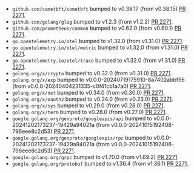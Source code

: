 * `github.com/cometbft/cometbft` bumped to v0.38.17 (from v0.38.15) [PR 2271](https://github.com/provenance-io/provenance/pull/2271).
* `github.com/golang/glog` bumped to v1.2.3 (from v1.2.2) [PR 2271](https://github.com/provenance-io/provenance/pull/2271).
* `github.com/prometheus/common` bumped to v0.62.0 (from v0.60.1) [PR 2271](https://github.com/provenance-io/provenance/pull/2271).
* `go.opentelemetry.io/otel` bumped to v1.32.0 (from v1.31.0) [PR 2271](https://github.com/provenance-io/provenance/pull/2271).
* `go.opentelemetry.io/otel/metric` bumped to v1.32.0 (from v1.31.0) [PR 2271](https://github.com/provenance-io/provenance/pull/2271).
* `go.opentelemetry.io/otel/trace` bumped to v1.32.0 (from v1.31.0) [PR 2271](https://github.com/provenance-io/provenance/pull/2271).
* `golang.org/x/crypto` bumped to v0.32.0 (from v0.31.0) [PR 2271](https://github.com/provenance-io/provenance/pull/2271).
* `golang.org/x/exp` bumped to v0.0.0-20240719175910-8a7402abbf56 (from v0.0.0-20240404231335-c0f41cb1a7a0) [PR 2271](https://github.com/provenance-io/provenance/pull/2271).
* `golang.org/x/net` bumped to v0.34.0 (from v0.30.0) [PR 2271](https://github.com/provenance-io/provenance/pull/2271).
* `golang.org/x/oauth2` bumped to v0.24.0 (from v0.23.0) [PR 2271](https://github.com/provenance-io/provenance/pull/2271).
* `golang.org/x/sys` bumped to v0.29.0 (from v0.28.0) [PR 2271](https://github.com/provenance-io/provenance/pull/2271).
* `golang.org/x/term` bumped to v0.28.0 (from v0.27.0) [PR 2271](https://github.com/provenance-io/provenance/pull/2271).
* `google.golang.org/genproto/googleapis/api` bumped to v0.0.0-20241202173237-19429a94021a (from v0.0.0-20241015192408-796eee8c2d53) [PR 2271](https://github.com/provenance-io/provenance/pull/2271).
* `google.golang.org/genproto/googleapis/rpc` bumped to v0.0.0-20241202173237-19429a94021a (from v0.0.0-20241015192408-796eee8c2d53) [PR 2271](https://github.com/provenance-io/provenance/pull/2271).
* `google.golang.org/grpc` bumped to v1.70.0 (from v1.69.2) [PR 2271](https://github.com/provenance-io/provenance/pull/2271).
* `google.golang.org/protobuf` bumped to v1.36.4 (from v1.36.1) [PR 2271](https://github.com/provenance-io/provenance/pull/2271).

